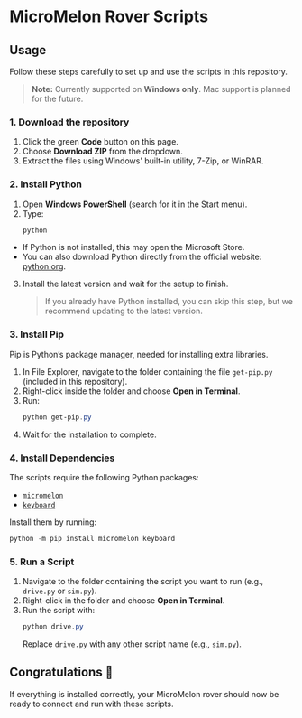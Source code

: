 
# MicroMelon Rover Scripts
## Usage
Follow these steps carefully to set up and use the scripts in this repository.  
> **Note:** Currently supported on **Windows only**. Mac support is planned for the future.
### 1. Download the repository
1. Click the green **Code** button on this page.  
2. Choose **Download ZIP** from the dropdown.  
3. Extract the files using Windows' built-in utility, 7-Zip, or WinRAR.
### 2. Install Python
1. Open **Windows PowerShell** (search for it in the Start menu).  
2. Type:
   ```powershell
   python
   ```
* If Python is not installed, this may open the Microsoft Store.
* You can also download Python directly from the official website: [python.org](https://www.python.org/downloads/).
3. Install the latest version and wait for the setup to finish.
   > If you already have Python installed, you can skip this step, but we recommend updating to the latest version.
### 3. Install Pip
Pip is Python’s package manager, needed for installing extra libraries.
1. In File Explorer, navigate to the folder containing the file `get-pip.py` (included in this repository).
2. Right-click inside the folder and choose **Open in Terminal**.
3. Run:
   ```powershell
   python get-pip.py
   ```
4. Wait for the installation to complete.
### 4. Install Dependencies
The scripts require the following Python packages:
* [`micromelon`](https://pypi.org/project/micromelon/)
* [`keyboard`](https://pypi.org/project/keyboard/)

Install them by running:
```powershell
python -m pip install micromelon keyboard
```
### 5. Run a Script
1. Navigate to the folder containing the script you want to run (e.g., `drive.py` or `sim.py`).
2. Right-click in the folder and choose **Open in Terminal**.
3. Run the script with:
   ```powershell
   python drive.py
   ```
   Replace `drive.py` with any other script name (e.g., `sim.py`).
## Congratulations 🎉
If everything is installed correctly, your MicroMelon rover should now be ready to connect and run with these scripts.
